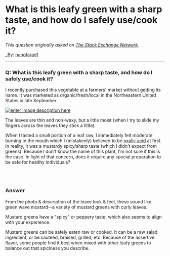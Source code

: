 ﻿# What is this leafy green with a sharp taste, and how do I safely use/cook it?

_This question originally asked on [The Stack Exchange Network](https://cooking.stackexchange.com/q/110875)._

_By: [nanofarad](https://cooking.stackexchange.com/u/10778)]
<br><hr>
### Q: What is this leafy green with a sharp taste, and how do I safely use/cook it?
<p>I recently purchased this vegetable at a farmers' market without getting its name. It was marketed as organic/fresh/local in the Northeastern United States in late September.</p>
<p><a href="https://i.sstatic.net/gPB1I.jpg" rel="nofollow noreferrer"><img src="https://i.sstatic.net/gPB1I.jpg" alt="enter image description here" /></a></p>
<p>The leaves are thin and non-waxy, but a little moist (when I try to slide my fingers across the leaves they stick a little).</p>
<p>When I tasted a small portion of a leaf raw, I immediately felt moderate burning in the mouth which I (mistakenly) believed to be <a href="https://www.quirkyscience.com/oxalic-acid-in-your-food/" rel="nofollow noreferrer">oxalic acid</a> at first. In reality, it was a mustardy spicy/sharp taste (which I didn't expect from greens). Because I don't know the name of this plant, I'm not sure if this is the case. In light of that concern, does it require any special preparation to be safe for healthy individuals?</p>

<br><br>
### Answer 
<p>From the photo &amp; description of the leave look &amp; feel, these sound like green wave mustard--a variety of mustard greens with curly leaves.</p>
<p>Mustard greens have a &quot;spicy&quot; or peppery taste, which also seems to align with your experience.</p>
<p>Mustard greens can be safely eaten raw or cooked. It can be a raw salad ingredient, or be sauteed, braised, grilled, etc. Because of the assertive flavor, some people find it best when mixed with other leafy greens to balance out that spiciness you describe.</p>

